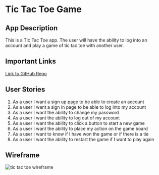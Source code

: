 # Tic Tac Toe Game

## App Description
This is a Tic Tac Toe app. The user will have the ability to log into an account and play a game of tic tac toe with another user. 

## Important Links
[Link to GitHub Repo](https://alinavoey.github.io/tictactoe-client/)


## User Stories 

1. As a user I want a sign up page to be able to create an account
2. As a user I want a sign in page to be able to log into my account
3. As a user I want the ability to change my password
4. As a user I want the ability to log out of my account
5. As a user I want the ability to click a button to start a new game
6. As a user I want the ability to place my action on the game board
7. As a user I want to know if I have won the game or if there is a tie
8. As a user I want the ability to restart the game if I want to play again

## Wireframe
![tic tac toe wireframe](https://i.imgur.com/EtfBcvc.jpg)

